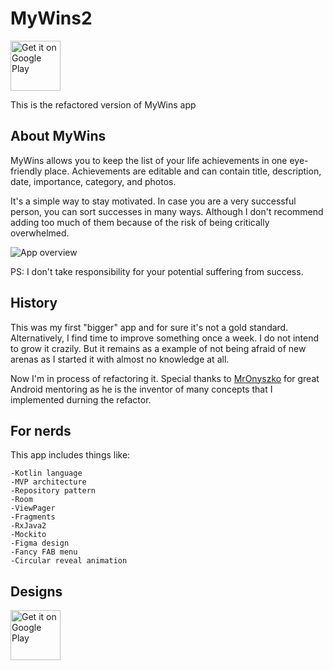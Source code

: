 
# MyWins2
[<img src="https://gitlab.com/juanitobananas/wave-up/raw/master/google-play-store/google-play-badge.png"
      alt="Get it on Google Play"
      height="80">](https://play.google.com/store/apps/details?id=com.theandroiddev.mywins)
     
This is the refactored version of MyWins app
## About MyWins
MyWins allows you to keep the list of your life achievements in one eye-friendly place. Achievements are editable and can contain title, description, date, importance, category, and photos. 

It's a simple way to stay motivated. In case you are a very successful person, you can sort successes in many ways. Although I don't recommend adding too much of them because of the risk of being critically overwhelmed.

![App overview](https://media.giphy.com/media/Nm1I1ufzp3sFxe5IHu/giphy.gif)


PS: I don't take responsibility for your potential suffering from success.

## History
This was my first "bigger" app and for sure it's not a gold standard. Alternatively, I find time to improve something once a week. I do not intend to grow it crazily. But it remains as a example of not being afraid of new arenas as I started it with almost no knowledge at all.

Now I'm in process of refactoring it. Special thanks to [MrOnyszko](https://github.com/mronyszko) for great Android mentoring as he is the inventor of many concepts that I implemented durning the refactor. 

## For nerds
This app includes things like:

    -Kotlin language
    -MVP architecture
    -Repository pattern
    -Room
    -ViewPager
    -Fragments
    -RxJava2
    -Mockito  
    -Figma design
    -Fancy FAB menu
    -Circular reveal animation
    
## Designs
[<img src="https://avatars3.githubusercontent.com/u/5155369?s=200&v=4"
      alt="Get it on Google Play"
      height="80">](https://www.figma.com/file/fjaJr0A1GFQh4eqwGT5r4kSR/My-Wins-Final?node-id=0%3A1)
